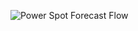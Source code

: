 ![Power Spot Forecast Flow](https://github.com/ragnorc/iuppiter/workflows/Power%20Spot%20Forecast%20Flow/badge.svg)
